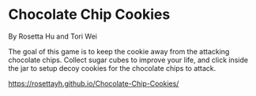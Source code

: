 Chocolate Chip Cookies
=================
By Rosetta Hu and Tori Wei 

The goal of this game is to keep the cookie away from the attacking chocolate chips. Collect sugar cubes to improve your life, and click inside the jar to setup decoy cookies for the chocolate chips to attack.

https://rosettayh.github.io/Chocolate-Chip-Cookies/

